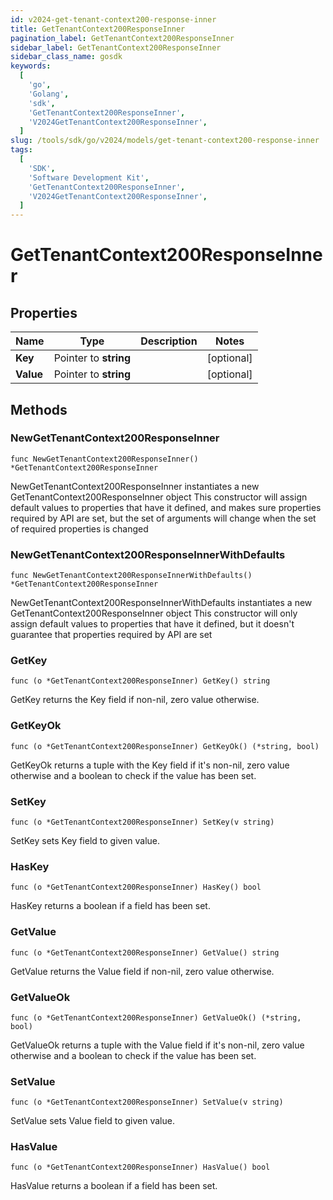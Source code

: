 ```yaml
---
id: v2024-get-tenant-context200-response-inner
title: GetTenantContext200ResponseInner
pagination_label: GetTenantContext200ResponseInner
sidebar_label: GetTenantContext200ResponseInner
sidebar_class_name: gosdk
keywords:
  [
    'go',
    'Golang',
    'sdk',
    'GetTenantContext200ResponseInner',
    'V2024GetTenantContext200ResponseInner',
  ]
slug: /tools/sdk/go/v2024/models/get-tenant-context200-response-inner
tags:
  [
    'SDK',
    'Software Development Kit',
    'GetTenantContext200ResponseInner',
    'V2024GetTenantContext200ResponseInner',
  ]
---
```


# GetTenantContext200ResponseInner

## Properties

| Name      | Type                  | Description | Notes      |
| --------- | --------------------- | ----------- | ---------- |
| **Key**   | Pointer to **string** |             | [optional] |
| **Value** | Pointer to **string** |             | [optional] |

## Methods

### NewGetTenantContext200ResponseInner

`func NewGetTenantContext200ResponseInner() *GetTenantContext200ResponseInner`

NewGetTenantContext200ResponseInner instantiates a new GetTenantContext200ResponseInner object This constructor will assign default values to properties that have it defined, and makes sure properties required by API are set, but the set of arguments will change when the set of required properties is changed

### NewGetTenantContext200ResponseInnerWithDefaults

`func NewGetTenantContext200ResponseInnerWithDefaults() *GetTenantContext200ResponseInner`

NewGetTenantContext200ResponseInnerWithDefaults instantiates a new GetTenantContext200ResponseInner object This constructor will only assign default values to properties that have it defined, but it doesn't guarantee that properties required by API are set

### GetKey

`func (o *GetTenantContext200ResponseInner) GetKey() string`

GetKey returns the Key field if non-nil, zero value otherwise.

### GetKeyOk

`func (o *GetTenantContext200ResponseInner) GetKeyOk() (*string, bool)`

GetKeyOk returns a tuple with the Key field if it's non-nil, zero value otherwise and a boolean to check if the value has been set.

### SetKey

`func (o *GetTenantContext200ResponseInner) SetKey(v string)`

SetKey sets Key field to given value.

### HasKey

`func (o *GetTenantContext200ResponseInner) HasKey() bool`

HasKey returns a boolean if a field has been set.

### GetValue

`func (o *GetTenantContext200ResponseInner) GetValue() string`

GetValue returns the Value field if non-nil, zero value otherwise.

### GetValueOk

`func (o *GetTenantContext200ResponseInner) GetValueOk() (*string, bool)`

GetValueOk returns a tuple with the Value field if it's non-nil, zero value otherwise and a boolean to check if the value has been set.

### SetValue

`func (o *GetTenantContext200ResponseInner) SetValue(v string)`

SetValue sets Value field to given value.

### HasValue

`func (o *GetTenantContext200ResponseInner) HasValue() bool`

HasValue returns a boolean if a field has been set.
